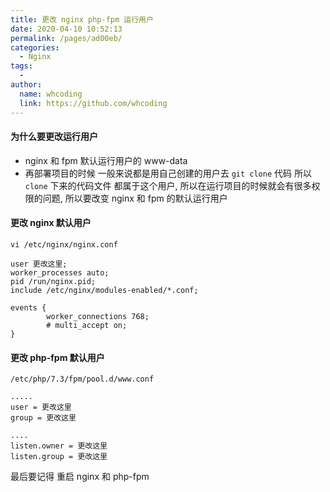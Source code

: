 ```yaml
---
title: 更改 nginx php-fpm 运行用户
date: 2020-04-10 10:52:13
permalink: /pages/ad00eb/
categories:
  - Nginx
tags:
  - 
author: 
  name: whcoding
  link: https://github.com/whcoding
---
```


#### 为什么要更改运行用户
  - nginx 和 fpm 默认运行用户的 www-data
  - 再部署项目的时候 一般来说都是用自己创建的用户去 `git clone` 代码 所以 `clone` 下来的代码文件 都属于这个用户, 所以在运行项目的时候就会有很多权限的问题, 所以要改变 nginx 和 fpm 的默认运行用户

#### 更改 nginx 默认用户
```code
vi /etc/nginx/nginx.conf
```
```code
user 更改这里;
worker_processes auto;
pid /run/nginx.pid;
include /etc/nginx/modules-enabled/*.conf;

events {
        worker_connections 768;
        # multi_accept on;
}

```
#### 更改 php-fpm 默认用户

```code
/etc/php/7.3/fpm/pool.d/www.conf
```
```code
..... 
user = 更改这里
group = 更改这里

....
listen.owner = 更改这里
listen.group = 更改这里
```

最后要记得 重启 nginx 和 php-fpm 
